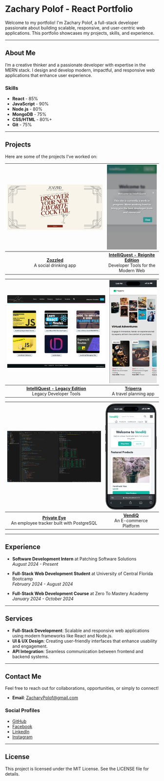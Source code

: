 # Zachary Polof - React Portfolio

Welcome to my portfolio! I'm Zachary Polof, a full-stack developer passionate about building scalable, responsive, and user-centric web applications. This portfolio showcases my projects, skills, and experience.

---

## About Me

I’m a creative thinker and a passionate developer with expertise in the MERN stack. I design and develop modern, impactful, and responsive web applications that enhance user experience.

### Skills

- **React** - 85%
- **JavaScript** - 90%
- **Node.js** - 80%
- **MongoDB** - 75%
- **CSS/HTML** - 80%+
- **Git** - 75%

---

## Projects

Here are some of the projects I've worked on:

<div align="center">
  
| ![Zozzled](https://github.com/IVIonsters/react-portfolio/blob/master/src/assets/images/zozzled.png?raw=true) | ![IntelliQuest Reignite](https://github.com/IVIonsters/react-portfolio/blob/master/src/assets/images/test1.png?raw=true) |
|:-----------------------------------------------------------------------------------------------------------:|:-----------------------------------------------------------------------------------------------------------:|
| [**Zozzled**](https://github.com/IVIonsters/Zozzled)<br>A social drinking app | [**IntelliQuest - Reignite Edition**](https://github.com/IVIonsters/IntelliQuest-Reignite)<br>Developer Tools for the Modern Web |

| ![IntelliQuest Legacy](https://github.com/IVIonsters/react-portfolio/blob/master/src/assets/images/intelliquestLegacy.png?raw=true) | ![Triperra](https://github.com/IVIonsters/Trippera/blob/main/images/iPhone-15.png?raw=true) |
| :---------------------------------------------------------------------------------------------------------------------------------: | :-----------------------------------------------------------------------------------------: |
|              [**IntelliQuest - Legacy Edition**](https://github.com/IVIonsters/IntelliQuest)<br>Legacy Developer Tools              |       [**Triperra**](https://github.com/IVIonsters/Trippera)<br>A travel planning app       |

|       ![Private Eye](https://github.com/IVIonsters/Private-Eye/blob/main/assets/final.png?raw=true)       | ![VendiQ](https://github.com/IVIonsters/VendiQ/blob/main/readmeImages/iPhone-16-PRO-MAX-localhost.png?raw=true) |
| :-------------------------------------------------------------------------------------------------------: | :-------------------------------------------------------------------------------------------------------------: |
| [**Private Eye**](https://github.com/IVIonsters/Private-Eye)<br>An employee tracker built with PostgreSQL |                  [**VendiQ**](https://github.com/IVIonsters/VendiQ)<br>An E-commerce Platform                   |

</div>

---

## Experience

- **Software Development Intern** at Patching Software Solutions  
  _August 2024 - Present_

- **Full-Stack Web Development Student** at University of Central Florida Bootcamp  
  _February 2024 - August 2024_

- **Full-Stack Web Development Course** at Zero To Mastery Academy  
  _January 2024 - October 2024_

---

## Services

- **Full-Stack Development**: Scalable and responsive web applications using modern frameworks like React and Node.js.
- **UI & UX Design**: Creating user-friendly interfaces that enhance usability and engagement.
- **API Integration**: Seamless communication between frontend and backend systems.

---

## Contact Me

Feel free to reach out for collaborations, opportunities, or simply to connect!

- **Email**: [ZacharyPolof@gmail.com](mailto:ZacharyPolof@gmail.com)

### Social Profiles

- [GitHub](https://github.com/IVIonsters)
- [Facebook](https://facebook.com/zacharypolof)
- [LinkedIn](https://www.linkedin.com/in/zacharypolof/)
- [Instagram](https://www.instagram.com/zpolof/)

---

## License

This project is licensed under the MIT License. See the LICENSE file for details.
